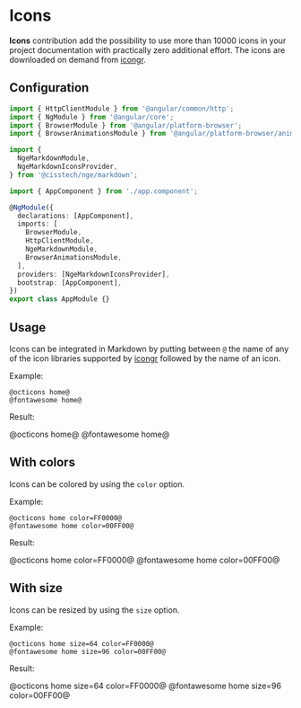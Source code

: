 # Icons

**Icons** contribution add the possibility to use more than 10000 icons in your project documentation with practically zero additional effort.
The icons are downloaded on demand from [icongr](https://icongr.am).

## Configuration

```typescript highlights="6-9 18 21"
import { HttpClientModule } from '@angular/common/http';
import { NgModule } from '@angular/core';
import { BrowserModule } from '@angular/platform-browser';
import { BrowserAnimationsModule } from '@angular/platform-browser/animations';

import {
  NgeMarkdownModule,
  NgeMarkdownIconsProvider,
} from '@cisstech/nge/markdown';

import { AppComponent } from './app.component';

@NgModule({
  declarations: [AppComponent],
  imports: [
    BrowserModule,
    HttpClientModule,
    NgeMarkdownModule,
    BrowserAnimationsModule,
  ],
  providers: [NgeMarkdownIconsProvider],
  bootstrap: [AppComponent],
})
export class AppModule {}
```

## Usage

Icons can be integrated in Markdown by putting between `@` the name of any of the icon libraries
supported by [icongr](https://icongr.am) followed by the name of an icon.

Example:

```plaintext
@octicons home@
@fontawesome home@
```

Result:

@octicons home@
@fontawesome home@

## With colors

Icons can be colored by using the `color` option.

Example:

```plaintext
@octicons home color=FF0000@
@fontawesome home color=00FF00@
```

Result:

@octicons home color=FF0000@
@fontawesome home color=00FF00@

## With size

Icons can be resized by using the `size` option.

Example:

```plaintext
@octicons home size=64 color=FF0000@
@fontawesome home size=96 color=00FF00@
```

Result:

@octicons home size=64 color=FF0000@
@fontawesome home size=96 color=00FF00@
